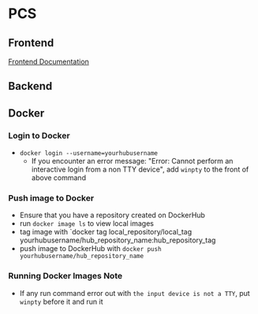 # PCS

## Frontend

[Frontend Documentation](./webapp/README.md)

## Backend

## Docker

### Login to Docker

- `docker login --username=yourhubusername`
  - If you encounter an error message: "Error: Cannot perform an interactive login from a non TTY device",
    add `winpty` to the front of above command

### Push image to Docker

- Ensure that you have a repository created on DockerHub
- run `docker image ls` to view local images
- tag image with `docker tag local_repository/local_tag yourhubusername/hub_repository_name:hub_repository_tag
- push image to DockerHub with `docker push yourhubusername/hub_repository_name`

### Running Docker Images Note

- If any run command error out with `the input device is not a TTY`, put `winpty` before it and run it
